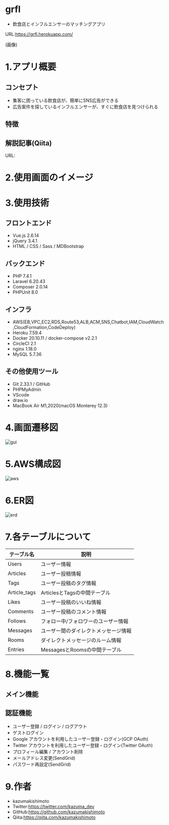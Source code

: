 # grfl

- 飲食店とインフルエンサーのマッチングアプリ

URL:https://grfl.herokuapp.com/

(画像)

# 1.アプリ概要

## コンセプト
- 集客に困っている飲食店が、簡単にSNS広告ができる
- 広告案件を探しているインフルエンサーが、すぐに飲食店を見つけられる

## 特徴

## 解説記事(Qiita)
URL:

# 2.使用画面のイメージ

# 3.使用技術
## フロントエンド
- Vue.js 2.6.14
- jQuery 3.4.1
- HTML / CSS / Sass / MDBootstrap

## バックエンド
- PHP	7.4.1
- Laravel	6.20.43
- Composer	2.0.14
- PHPUnit	8.0

## インフラ
- AWS(EB,VPC,EC2,RDS,Route53,ALB,ACM,SNS,Chatbot,IAM,CloudWatch,CloudFormation,CodeDeploy)
- Heroku 7.59.4
- Docker	20.10.11 / docker-compose	v2.2.1
- CircleCI	2.1
- nginx	1.18.0
- MySQL	5.7.36

## その他使用ツール
- Git	2.33.1 / GitHub
- PHPMyAdmin
- VScode
- draw.io
- MacBook Air	M1,2020(macOS	Monterey 12.3)

# 4.画面遷移図
![gui](https://user-images.githubusercontent.com/68370181/160355552-328990f2-bc02-4607-9a90-32a48eff4a85.png)

# 5.AWS構成図
![aws](https://user-images.githubusercontent.com/68370181/160355537-82139efe-be99-4bb2-8661-5af5e981a899.png)

# 6.ER図
![erd](https://user-images.githubusercontent.com/68370181/160355549-1aa3f92a-0f02-4f0b-87fe-a29fae9544f8.png)

# 7.各テーブルについて
| テーブル名 | 説明 |
----|----
| Users | ユーザー情報 |
| Articles | ユーザー投稿情報 |
| Tags | ユーザー投稿のタグ情報 |
| Article_tags | ArticlesとTagsの中間テーブル |
| Likes | ユーザー投稿のいいね情報 |
| Comments | ユーザー投稿のコメント情報 |
| Follows | フォロー中/フォロワーのユーザー情報 |
| Messages | ユーザー間のダイレクトメッセージ情報 |
| Rooms | ダイレクトメッセージのルーム情報 |
| Entries | MessagesとRoomsの中間テーブル |

# 8.機能一覧

## メイン機能

## 認証機能
- ユーザー登録 / ログイン / ログアウト
- ゲストログイン
- Google アカウントを利用したユーザー登録・ログイン(GCP OAuth)
- Twitter アカウントを利用したユーザー登録・ログイン(Twitter OAuth)
- プロフィール編集 / アカウント削除
- メールアドレス変更(SendGrid)
- パスワード再設定(SendGrid)

# 9.作者
- kazumakishimoto
- Twitter:https://twitter.com/kazuma_dev
- GitHub:https://github.com/kazumakishimoto
- Qiita:https://qiita.com/kazumakishimoto
